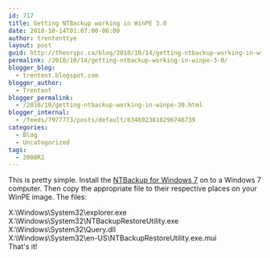 ```yaml
---
id: 717
title: Getting NTBackup working in WinPE 3.0
date: 2010-10-14T01:07:00-06:00
author: trententtye
layout: post
guid: http://theorypc.ca/blog/2010/10/14/getting-ntbackup-working-in-winpe-3-0/
permalink: /2010/10/14/getting-ntbackup-working-in-winpe-3-0/
blogger_blog:
  - trentent.blogspot.com
blogger_author:
  - Trentent
blogger_permalink:
  - /2010/10/getting-ntbackup-working-in-winpe-30.html
blogger_internal:
  - /feeds/7977773/posts/default/6346923816296746739
categories:
  - Blog
  - Uncategorized
tags:
  - 2008R2
---
```

This is pretty simple. Install the [NTBackup for Windows 7](http://www.microsoft.com/downloads/en/details.aspx?FamilyID=a71845fd-4496-439c-ab31-be73498ad3fe&displaylang=en) on to a Windows 7 computer. Then copy the appropriate file to their respective places on your WinPE image. The files:

<div>
</div>

<div>
  <div>
    X:\Windows\System32\explorer.exe
  </div>
  
  <div>
    X:\Windows\System32\NTBackupRestoreUtility.exe
  </div>
  
  <div>
    X:\Windows\System32\Query.dll
  </div>
  
  <div>
    X:\Windows\System32\en-US\NTBackupRestoreUtility.exe.mui
  </div>
</div>

<div>
</div>

<div>
  That's it!
</div>

<!-- AddThis Advanced Settings generic via filter on the_content -->

<!-- AddThis Share Buttons generic via filter on the_content -->